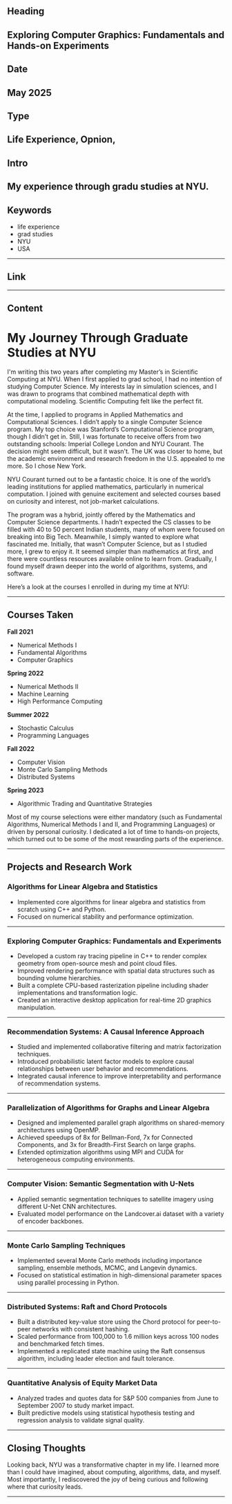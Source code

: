 ## Heading
Exploring Computer Graphics: Fundamentals and Hands-on Experiments
---

## Date
May 2025
---

## Type
Life Experience, Opnion,
---

## Intro
My experience through gradu studies at NYU.
---

## Keywords
- life experience
- grad studies
- NYU
- USA
---

## Link
---

## Content
# My Journey Through Graduate Studies at NYU

I'm writing this two years after completing my Master’s in Scientific Computing at NYU. When I first applied to grad school, I had no intention of studying Computer Science. My interests lay in simulation sciences, and I was drawn to programs that combined mathematical depth with computational modeling. Scientific Computing felt like the perfect fit.

At the time, I applied to programs in Applied Mathematics and Computational Sciences. I didn’t apply to a single Computer Science program. My top choice was Stanford’s Computational Science program, though I didn’t get in. Still, I was fortunate to receive offers from two outstanding schools: Imperial College London and NYU Courant. The decision might seem difficult, but it wasn't. The UK was closer to home, but the academic environment and research freedom in the U.S. appealed to me more. So I chose New York.

NYU Courant turned out to be a fantastic choice. It is one of the world’s leading institutions for applied mathematics, particularly in numerical computation. I joined with genuine excitement and selected courses based on curiosity and interest, not job-market calculations.

The program was a hybrid, jointly offered by the Mathematics and Computer Science departments. I hadn’t expected the CS classes to be filled with 40 to 50 percent Indian students, many of whom were focused on breaking into Big Tech. Meanwhile, I simply wanted to explore what fascinated me. Initially, that wasn’t Computer Science, but as I studied more, I grew to enjoy it. It seemed simpler than mathematics at first, and there were countless resources available online to learn from. Gradually, I found myself drawn deeper into the world of algorithms, systems, and software.

Here’s a look at the courses I enrolled in during my time at NYU:

---

## Courses Taken

**Fall 2021**
- Numerical Methods I  
- Fundamental Algorithms  
- Computer Graphics  

**Spring 2022**
- Numerical Methods II  
- Machine Learning  
- High Performance Computing  

**Summer 2022**
- Stochastic Calculus  
- Programming Languages  

**Fall 2022**
- Computer Vision  
- Monte Carlo Sampling Methods  
- Distributed Systems  

**Spring 2023**
- Algorithmic Trading and Quantitative Strategies  

Most of my course selections were either mandatory (such as Fundamental Algorithms, Numerical Methods I and II, and Programming Languages) or driven by personal curiosity. I dedicated a lot of time to hands-on projects, which turned out to be some of the most rewarding parts of the experience.

---

## Projects and Research Work

### Algorithms for Linear Algebra and Statistics
- Implemented core algorithms for linear algebra and statistics from scratch using C++ and Python.  
- Focused on numerical stability and performance optimization.

---

### Exploring Computer Graphics: Fundamentals and Experiments
- Developed a custom ray tracing pipeline in C++ to render complex geometry from open-source mesh and point cloud files.  
- Improved rendering performance with spatial data structures such as bounding volume hierarchies.  
- Built a complete CPU-based rasterization pipeline including shader implementations and transformation logic.  
- Created an interactive desktop application for real-time 2D graphics manipulation.

---

### Recommendation Systems: A Causal Inference Approach
- Studied and implemented collaborative filtering and matrix factorization techniques.  
- Introduced probabilistic latent factor models to explore causal relationships between user behavior and recommendations.  
- Integrated causal inference to improve interpretability and performance of recommendation systems.

---

### Parallelization of Algorithms for Graphs and Linear Algebra
- Designed and implemented parallel graph algorithms on shared-memory architectures using OpenMP.  
- Achieved speedups of 8x for Bellman-Ford, 7x for Connected Components, and 3x for Breadth-First Search on large graphs.  
- Extended optimization algorithms using MPI and CUDA for heterogeneous computing environments.

---

### Computer Vision: Semantic Segmentation with U-Nets
- Applied semantic segmentation techniques to satellite imagery using different U-Net CNN architectures.  
- Evaluated model performance on the Landcover.ai dataset with a variety of encoder backbones.

---

### Monte Carlo Sampling Techniques
- Implemented several Monte Carlo methods including importance sampling, ensemble methods, MCMC, and Langevin dynamics.  
- Focused on statistical estimation in high-dimensional parameter spaces using parallel processing in Python.

---

### Distributed Systems: Raft and Chord Protocols
- Built a distributed key-value store using the Chord protocol for peer-to-peer networks with consistent hashing.  
- Scaled performance from 100,000 to 1.6 million keys across 100 nodes and benchmarked fetch times.  
- Implemented a replicated state machine using the Raft consensus algorithm, including leader election and fault tolerance.

---

### Quantitative Analysis of Equity Market Data
- Analyzed trades and quotes data for S&P 500 companies from June to September 2007 to study market impact.  
- Built predictive models using statistical hypothesis testing and regression analysis to validate signal quality.

---

## Closing Thoughts

Looking back, NYU was a transformative chapter in my life. I learned more than I could have imagined, about computing, algorithms, data, and myself. Most importantly, I rediscovered the joy of being curious and following where that curiosity leads.

---


